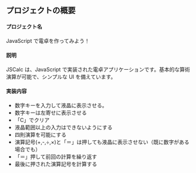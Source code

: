 ## プロジェクトの概要

#### プロジェクト名

JavaScript で電卓を作ってみよう！

#### 説明

JSCalc は、JavaScript で実装された電卓アプリケーションです。基本的な算術演算が可能で、シンプルな UI を備えています。

#### 実装内容

- 数字キーを入力して液晶に表示させる。
- 数字キーは左寄せに表示させる
- 「C」でクリア
- 液晶範囲以上の入力はできないようにする
- 四則演算を可能にする
- 演算記号(+,-,÷,×)と「＝」は押しても液晶に表示させない（既に数字がある場合でも）
- 「＝」押して前回の計算を繰り返す
- 最後に押された演算記号を計算する

<!-- #### memo

HTML

[onclick="get_value(this)"]

HTML の onclick は、HTML 要素に対してクリックイベントが発生したときに JavaScript コードを実行するための属性です。

[get_value(this)]

要素を引数として JavaScript 関数 get_value を呼び出す設定です。
(this)はクリックされたクリックされたボタン要素を指します。


[ハイフン（-）]

ハイフンを使って名前をつけるのは、JavaScriptの識別子（変数名やオブジェクト名）としては無効です。
ハイフンは減算演算子と見なされてしまうためです。
（ブラケット記法で対応） -->

